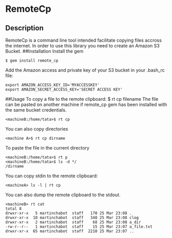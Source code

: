 # RemoteCp 
## Description
RemoteCp is a command line tool intended facilitate copying files accross the internet. In order to use this library you need to create an Amazon S3 Bucket.
##Installation
Install the gem

    $ gem install remote_cp

Add the Amazon access and private key of your S3 bucket in your .bash_rc file:

    export AMAZON_ACCESS_KEY_ID='MYACCESSKEY'
    export AMAZON_SECRET_ACCESS_KEY='SECRET ACCESS KEY'
##Usage
To copy a file to the remote clipboard:
    <machineA>$ rt cp filename
The file can be pasted on another machine if remote_cp gem has been installed with the same bucket credentials.

    <machineB:/home/tata>$ rt cp
You can also copy directories

    <machine A>$ rt cp dirname
To paste the file in the current directory

    <machineB:/home/tata>$ rt p
    <machineB:/home/tata>$ ls -d */
    /dirname
You can copy stdin to the remote clipboard:

    <machineA> ls -l | rt cp
You can also dump the remote clipboard to the stdout.

    <machineB> rt cat
    total 8
    drwxr-xr-x   5 martinchabot  staff   170 25 Mar 23:08 .
    drwxr-xr-x  10 martinchabot  staff   340 25 Mar 23:08 clog
    drwxr-xr-x   2 martinchabot  staff    68 25 Mar 23:08 a_dir
    -rw-r--r--   1 martinchabot  staff    15 25 Mar 23:07 a_file.txt
    drwxr-xr-x  65 martinchabot  staff  2210 25 Mar 23:07 ..




